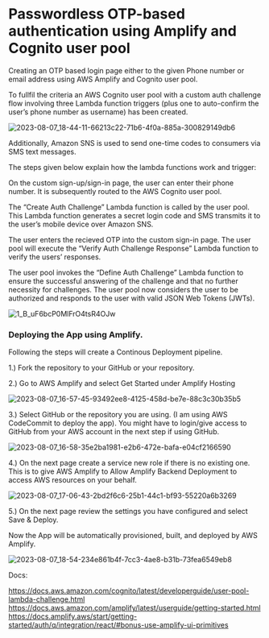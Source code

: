 # Passwordless OTP-based authentication using Amplify and Cognito user pool

Creating an OTP based login page either to the given Phone number or email address using AWS Amplify and Cognito user pool. 

To fullfil the criteria an AWS Cognito user pool with a custom auth challenge flow involving three Lambda function triggers (plus one to auto-confirm the user’s phone number as username) has been created.


![2023-08-07_18-44-11-66213c22-71b6-4f0a-885a-300829149db6](https://github.com/afsalahammed/amplify_cognito_app/assets/97507771/06c9b0f4-1a22-4620-960c-7ec9a8fd95e5)


Additionally, Amazon SNS is used to send one-time codes to consumers via SMS text messages. 

The steps given below explain how the lambda functions work and trigger:

On the custom sign-up/sign-in page, the user can enter their phone number. It is subsequently routed to the AWS Cognito user pool.

The “Create Auth Challenge” Lambda function is called by the user pool. This Lambda function generates a secret login code and SMS transmits it to the user’s mobile device over Amazon SNS.

The user enters the recieved OTP into the custom sign-in page. The user pool will execute the “Verify Auth Challenge Response” Lambda function to verify the users’ responses.

The user pool invokes the “Define Auth Challenge” Lambda function to ensure the successful answering of the challenge and that no further necessity for challenges. 
The user pool now considers the user to be authorized and responds to the user with valid JSON Web Tokens (JWTs).

![1_B_uF6bcP0MlFrO4tsR4OJw](https://github.com/afsalahammed/amplify_cognito_app/assets/97507771/bc984ee1-b46e-4dfd-8bb8-8e1f7c86a786)

### Deploying the App using Amplify.

Following the steps will create a Continous Deployment pipeline. 

1.) Fork the repository to your GitHub or your repository.   

2.) Go to AWS Amplify and select Get Started under Amplify Hosting

![2023-08-07_16-57-45-93492ee8-4125-458d-be7e-88c3c30b35b5](https://github.com/afsalahammed/amplify_cognito_app/assets/97507771/825f6415-9c60-45b0-9534-d8298d011dae)


3.) Select GitHub or the repository you are using. (I am using AWS CodeCommit to deploy the app). You might have to login/give access to GitHub from your AWS account in the next step if using GitHub.

![2023-08-07_16-58-35e2ba1981-e2b6-472e-bafa-e04cf2166590](https://github.com/afsalahammed/amplify_cognito_app/assets/97507771/0fb29c7a-ac7f-48d8-852c-d2a105492631)


4.) On the next page create a service new role if there is no existing one. This is to give AWS Amplify to Allow Amplify Backend Deployment to access AWS resources on your behalf. 

![2023-08-07_17-06-43-2bd2f6c6-25b1-44c1-bf93-55220a6b3269](https://github.com/afsalahammed/amplify_cognito_app/assets/97507771/2e3fbb37-4584-4424-ab14-0f35f803364e)


5.) On the next page review the settings you have configured and select Save & Deploy. 

Now the App will be automatically provisioned, built, and deployed by AWS Amplify.

![2023-08-07_18-54-234e861b4f-7cc3-4ae8-b31b-73fea6549eb8](https://github.com/afsalahammed/amplify_cognito_app/assets/97507771/b0818746-1fff-4983-984e-b5dfa0b42648)


Docs:

https://docs.aws.amazon.com/cognito/latest/developerguide/user-pool-lambda-challenge.html
https://docs.aws.amazon.com/amplify/latest/userguide/getting-started.html
https://docs.amplify.aws/start/getting-started/auth/q/integration/react/#bonus-use-amplify-ui-primitives